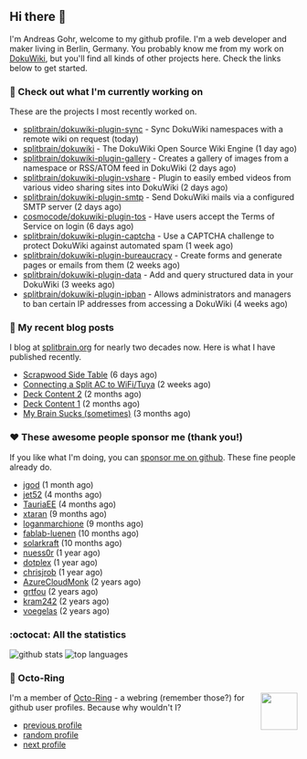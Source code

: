 ## Hi there :wave:

I'm Andreas Gohr, welcome to my github profile. I'm a web developer and maker living in Berlin, Germany. You probably know me from my work on [DokuWiki](https://github.com/splitbrain/dokuwiki), but you'll find all kinds of other projects here. Check the links below to get started.

### :hammer: Check out what I'm currently working on

These are the projects I most recently worked on.


- [splitbrain/dokuwiki-plugin-sync](https://github.com/splitbrain/dokuwiki-plugin-sync) - Sync DokuWiki namespaces with a remote wiki on request (today)
- [splitbrain/dokuwiki](https://github.com/splitbrain/dokuwiki) - The DokuWiki Open Source Wiki Engine (1 day ago)
- [splitbrain/dokuwiki-plugin-gallery](https://github.com/splitbrain/dokuwiki-plugin-gallery) - Creates a gallery of images from a namespace or RSS/ATOM feed in DokuWiki (2 days ago)
- [splitbrain/dokuwiki-plugin-vshare](https://github.com/splitbrain/dokuwiki-plugin-vshare) - Plugin to easily embed videos from various video sharing sites into DokuWiki (2 days ago)
- [splitbrain/dokuwiki-plugin-smtp](https://github.com/splitbrain/dokuwiki-plugin-smtp) - Send DokuWiki mails via a configured SMTP server (2 days ago)
- [cosmocode/dokuwiki-plugin-tos](https://github.com/cosmocode/dokuwiki-plugin-tos) - Have users accept the Terms of Service on login (6 days ago)
- [splitbrain/dokuwiki-plugin-captcha](https://github.com/splitbrain/dokuwiki-plugin-captcha) - Use a CAPTCHA challenge to protect DokuWiki against automated spam (1 week ago)
- [splitbrain/dokuwiki-plugin-bureaucracy](https://github.com/splitbrain/dokuwiki-plugin-bureaucracy) - Create forms and generate pages or emails from them (2 weeks ago)
- [splitbrain/dokuwiki-plugin-data](https://github.com/splitbrain/dokuwiki-plugin-data) - Add and query structured data in your DokuWiki (3 weeks ago)
- [splitbrain/dokuwiki-plugin-ipban](https://github.com/splitbrain/dokuwiki-plugin-ipban) - Allows administrators and managers to ban certain IP addresses from accessing a DokuWiki (4 weeks ago)

### :scroll: My recent blog posts

I blog at [splitbrain.org](https://www.splitbrain.org) for nearly two decades now. Here is what I have published recently.


- [Scrapwood Side Table](https://www.splitbrain.org/blog/2022-08/10-scrapwood_side_table) (6 days ago)
- [Connecting a Split AC to WiFi/Tuya](https://www.splitbrain.org/blog/2022-08/01_connecting_split_ac_to_wifi_tuya) (2 weeks ago)
- [Deck Content 2](https://www.splitbrain.org/blog/2022-05/25b_deck_content_2) (2 months ago)
- [Deck Content 1](https://www.splitbrain.org/blog/2022-05/25_deck_content_1) (2 months ago)
- [My Brain Sucks (sometimes)](https://www.splitbrain.org/blog/2022-05/14-my_brain_sucks_sometimes) (3 months ago)

### :hearts:️ These awesome people sponsor me (thank you!)

If you like what I'm doing, you can [sponsor me on github](https://github.com/sponsors/splitbrain). These fine people already do.


- [jgod](https://github.com/jgod) (1 month ago)
- [jet52](https://github.com/jet52) (4 months ago)
- [TauriaEE](https://github.com/TauriaEE) (4 months ago)
- [xtaran](https://github.com/xtaran) (9 months ago)
- [loganmarchione](https://github.com/loganmarchione) (9 months ago)
- [fablab-luenen](https://github.com/fablab-luenen) (10 months ago)
- [solarkraft](https://github.com/solarkraft) (10 months ago)
- [nuess0r](https://github.com/nuess0r) (1 year ago)
- [dotplex](https://github.com/dotplex) (1 year ago)
- [chrisjrob](https://github.com/chrisjrob) (1 year ago)
- [AzureCloudMonk](https://github.com/AzureCloudMonk) (2 years ago)
- [grtfou](https://github.com/grtfou) (2 years ago)
- [kram242](https://github.com/kram242) (2 years ago)
- [voegelas](https://github.com/voegelas) (2 years ago)

### :octocat: All the statistics

 ![github stats](https://github-readme-stats.vercel.app/api?username=splitbrain&show_icons=true&hide_title=true)
![top languages](https://github-readme-stats.vercel.app/api/top-langs/?username=splitbrain&layout=compact)


### :octopus: Octo-Ring

<img width="64" height="65" src="https://octo-ring.com/static/img/octo.png" align="right" alt="">

I'm a member of [Octo-Ring](https://octo-ring.com/) - a webring (remember those?) for github user profiles. Because why wouldn't I? 

* [previous profile](https://octo-ring.com/p/splitbrain/prev)
* [random profile](https://octo-ring.com/p/splitbrain/random)
* [next profile](https://octo-ring.com/p/splitbrain/next)

